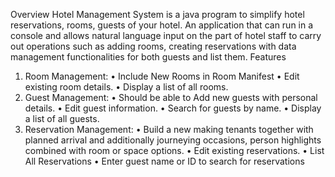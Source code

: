 Overview
   Hotel Management System is a java program to simplify hotel reservations, rooms, guests of your hotel. An application that can run in a console and allows natural language input on the part of hotel staff to carry out operations such as adding rooms, creating reservations with data management functionalities for both guests and list them.
Features
1.	Room Management:
•	Include New Rooms in Room Manifest
•	Edit existing room details.
•	Display a list of all rooms.
2.	Guest Management:
•	Should be able to Add new guests with personal details.
•	Edit guest information.
•	Search for guests by name.
•	Display a list of all guests.
3.	Reservation Management:
•	Build a new making tenants together with planned arrival and additionally journeying occasions, person highlights combined with room or space options.
•	Edit existing reservations.
•	List All Reservations
•	Enter guest name or ID to search for reservations
